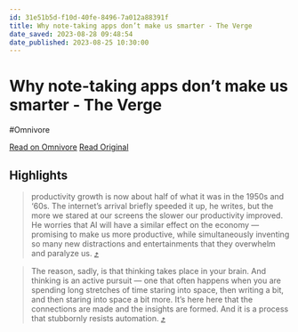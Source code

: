 ```yaml
---
id: 31e51b5d-f10d-40fe-8496-7a012a88391f
title: Why note-taking apps don’t make us smarter - The Verge
date_saved: 2023-08-28 09:48:54
date_published: 2023-08-25 10:30:00
---
```


# Why note-taking apps don’t make us smarter - The Verge
#Omnivore

[Read on Omnivore](https://omnivore.app/me/https-www-theverge-com-2023-8-25-23845590-note-taking-apps-ai-ch-18a3c677661)
[Read Original](https://www.theverge.com/2023/8/25/23845590/note-taking-apps-ai-chat-distractions-notion-roam-mem-obsidian)

## Highlights

> productivity growth is now about half of what it was in the 1950s and ‘60s. The internet’s arrival briefly speeded it up, he writes, but the more we stared at our screens the slower our productivity improved. He worries that AI will have a similar effect on the economy — promising to make us more productive, while simultaneously inventing so many new distractions and entertainments that they overwhelm and paralyze us. [⤴️](https://omnivore.app/me/https-www-theverge-com-2023-8-25-23845590-note-taking-apps-ai-ch-18a3c677661#c34b5118-7c7b-4c09-b732-446ea490da2d) 

> The reason, sadly, is that thinking takes place in your brain. And thinking is an active pursuit — one that often happens when you are spending long stretches of time staring into space, then writing a bit, and then staring into space a bit more. It’s here here that the connections are made and the insights are formed. And it is a process that stubbornly resists automation. [⤴️](https://omnivore.app/me/https-www-theverge-com-2023-8-25-23845590-note-taking-apps-ai-ch-18a3c677661#8c7fb828-c50c-4e34-9667-09b26eefacdf) 

